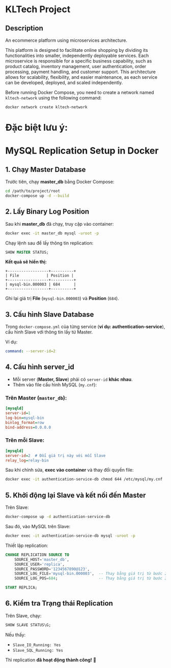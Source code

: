 # KLTech Project
## Description

An ecommerce platform using microservices architecture.

This platform is designed to facilitate online shopping by dividing its functionalities into smaller, independently deployable services. Each microservice is responsible for a specific business capability, such as product catalog, inventory management, user authentication, order processing, payment handling, and customer support. This architecture allows for scalability, flexibility, and easier maintenance, as each service can be developed, deployed, and scaled independently.

Before running Docker Compose, you need to create a network named `kltech-network` using the following command:

```bash
docker network create kltech-network
```

# Đặc biệt lưu ý:
# MySQL Replication Setup in Docker

## **1. Chạy Master Database**

Trước tiên, chạy **master_db** bằng Docker Compose:
```sh
cd /path/to/project/root
docker-compose up -d --build
```

## **2. Lấy Binary Log Position**

Sau khi **master_db** đã chạy, truy cập vào container:
```sh
docker exec -it master_db mysql -uroot -p
```

Chạy lệnh sau để lấy thông tin replication:
```sql
SHOW MASTER STATUS;
```
**Kết quả sẽ hiển thị:**
```
+------------------+----------+
| File            | Position |
+------------------+----------+
| mysql-bin.000003 | 684      |
+------------------+----------+
```
Ghi lại giá trị **File** (`mysql-bin.000003`) và **Position** (`684`).

## **3. Cấu hình Slave Database**

Trong `docker-compose.yml` của từng service (**ví dụ: authentication-service**), cấu hình Slave với thông tin lấy từ Master.

Ví dụ:
```yaml
command: --server-id=2
```

## **4. Cấu hình server_id**

- Mỗi server (**Master, Slave**) phải có `server-id` **khác nhau**.
- Thêm vào file cấu hình MySQL (`my.cnf`):

### **Trên Master (`master_db`):**
```ini
[mysqld]
server-id=1
log-bin=mysql-bin
binlog_format=row
bind-address=0.0.0.0
```

### **Trên mỗi Slave:**
```ini
[mysqld]
server-id=2  # Đổi giá trị này với mỗi Slave
relay_log=relay-bin
```

Sau khi chỉnh sửa, **exec vào container** và thay đổi quyền file:
```sh
docker exec -it authentication-service-db chmod 644 /etc/mysql/my.cnf
```

## **5. Khởi động lại Slave và kết nối đến Master**

Trên Slave:
```sh
docker-compose up -d authentication-service-db
```

Sau đó, vào MySQL trên Slave:
```sh
docker exec -it authentication-service-db mysql -uroot -p
```

Thiết lập replication:
```sql
CHANGE REPLICATION SOURCE TO
    SOURCE_HOST='master_db',
    SOURCE_USER='replica',
    SOURCE_PASSWORD='1234567890@123',
    SOURCE_LOG_FILE='mysql-bin.000003',  -- Thay bằng giá trị từ bước 2
    SOURCE_LOG_POS=684;                  -- Thay bằng giá trị từ bước 2

START REPLICA;
```

## **6. Kiểm tra Trạng thái Replication**

Trên Slave, chạy:
```sql
SHOW SLAVE STATUS\G;
```
Nếu thấy:
- `Slave_IO_Running: Yes`
- `Slave_SQL_Running: Yes`

Thì replication **đã hoạt động thành công!** 🎉



